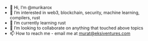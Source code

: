 - 👋 Hi, I’m @murikarox
- 👀 I’m interested in web3, blockchain, security, machine learning, compilers, rust
- 🌱 I’m currently learning rust
- 💞️ I’m looking to collaborate on anything that touched above topics
- 📫 How to reach me - email me at murat@eksiventures.com

<!---
murikarox/murikarox is a ✨ special ✨ repository because its `README.md` (this file) appears on your GitHub profile.
You can click the Preview link to take a look at your changes.
--->

